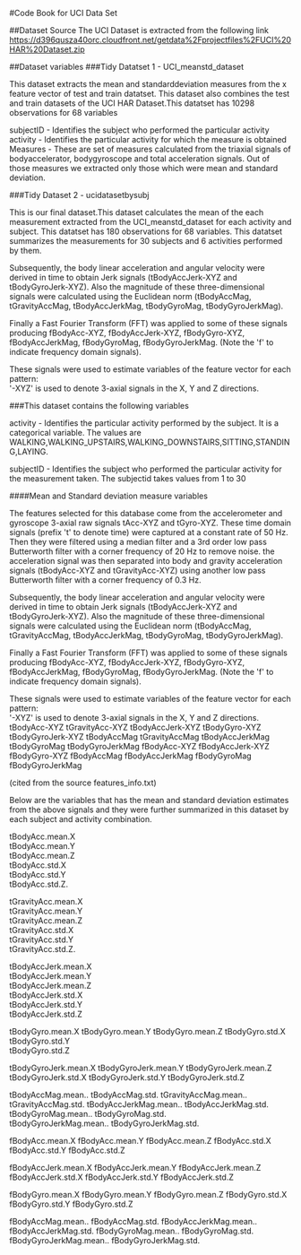 #Code Book for UCI Data Set

##Dataset Source
 The UCI Dataset is extracted from the following link
 https://d396qusza40orc.cloudfront.net/getdata%2Fprojectfiles%2FUCI%20HAR%20Dataset.zip
 
 
##Dataset variables
###Tidy Datatset 1 - UCI_meanstd_dataset

This dataset extracts the mean and standarddeviation measures from the x feature vector of test and train datatset. This dataset also combines the test and train datasets of the UCI HAR Dataset.This datatset has 10298 observations for  68 variables


subjectID - Identifies the subject who performed the particular activity
activity - Identifies the particular activity for which the measure is obtained
Measures  - These are set of measures calculated from the triaxial signals of bodyaccelerator, bodygyroscope and total acceleration signals. Out of those measures we extracted only those which were mean and standard deviation.

###Tidy Dataset 2 - ucidatasetbysubj

  This is our final dataset.This dataset calculates the mean of the each measurement extracted from the UCI_meanstd_dataset for each activity and  subject. This datatset has 180 observations for 68 variables. This datatset summarizes the measurements for 30 subjects and 6 activities performed by them. 
 

Subsequently, the body linear acceleration and angular velocity were derived in time to obtain Jerk signals (tBodyAccJerk-XYZ and tBodyGyroJerk-XYZ). Also the magnitude of these three-dimensional signals were calculated using the Euclidean norm (tBodyAccMag, tGravityAccMag, tBodyAccJerkMag, tBodyGyroMag, tBodyGyroJerkMag). 

Finally a Fast Fourier Transform (FFT) was applied to some of these signals producing fBodyAcc-XYZ, fBodyAccJerk-XYZ, fBodyGyro-XYZ, fBodyAccJerkMag, fBodyGyroMag, fBodyGyroJerkMag. (Note the 'f' to indicate frequency domain signals). 

These signals were used to estimate variables of the feature vector for each pattern:  
'-XYZ' is used to denote 3-axial signals in the X, Y and Z directions.
  
###This dataset contains the following variables
  
activity             - Identifies the particular activity performed by the subject. It is a categorical variable. 
                       The values are WALKING,WALKING_UPSTAIRS,WALKING_DOWNSTAIRS,SITTING,STANDING,LAYING.  
                       
subjectID            - Identifies the subject who performed the particular activity for the measurement taken. 
                       The subjectid   takes values from 1 to 30
                       
####Mean and Standard deviation measure variables 

The features selected for this database come from the accelerometer and gyroscope 3-axial raw signals tAcc-XYZ and tGyro-XYZ. These time domain signals (prefix 't' to denote time) were captured at a constant rate of 50 Hz. Then they were filtered using a median filter and a 3rd order low pass Butterworth filter with a corner frequency of 20 Hz to remove noise.
the acceleration signal was then separated into body and gravity acceleration signals (tBodyAcc-XYZ and tGravityAcc-XYZ) using another low pass Butterworth filter with a corner frequency of 0.3 Hz.

Subsequently, the body linear acceleration and angular velocity were derived in time to obtain Jerk signals (tBodyAccJerk-XYZ and tBodyGyroJerk-XYZ). Also the magnitude of these three-dimensional signals were calculated using the Euclidean norm (tBodyAccMag, tGravityAccMag, tBodyAccJerkMag, tBodyGyroMag, tBodyGyroJerkMag). 

Finally a Fast Fourier Transform (FFT) was applied to some of these signals producing fBodyAcc-XYZ, fBodyAccJerk-XYZ, fBodyGyro-XYZ, fBodyAccJerkMag, fBodyGyroMag, fBodyGyroJerkMag. (Note the 'f' to indicate frequency domain signals). 

These signals were used to estimate variables of the feature vector for each pattern:  
'-XYZ' is used to denote 3-axial signals in the X, Y and Z directions.
tBodyAcc-XYZ
tGravityAcc-XYZ
tBodyAccJerk-XYZ
tBodyGyro-XYZ
tBodyGyroJerk-XYZ
tBodyAccMag
tGravityAccMag
tBodyAccJerkMag
tBodyGyroMag
tBodyGyroJerkMag
fBodyAcc-XYZ
fBodyAccJerk-XYZ
fBodyGyro-XYZ
fBodyAccMag
fBodyAccJerkMag
fBodyGyroMag
fBodyGyroJerkMag

(cited from the source features_info.txt)

Below are the variables that has the mean and standard deviation estimates from the above signals and they were further summarized in this dataset by each subject and activity combination.

tBodyAcc.mean.X     
tBodyAcc.mean.Y     
tBodyAcc.mean.Z     
tBodyAcc.std.X      
tBodyAcc.std.Y      
tBodyAcc.std.Z.   

tGravityAcc.mean.X   
tGravityAcc.mean.Y   
tGravityAcc.mean.Z  
tGravityAcc.std.X   
tGravityAcc.std.Y    
tGravityAcc.std.Z.   

tBodyAccJerk.mean.X  
tBodyAccJerk.mean.Y  
tBodyAccJerk.mean.Z  
tBodyAccJerk.std.X   
tBodyAccJerk.std.Y   
tBodyAccJerk.std.Z   

tBodyGyro.mean.X 
tBodyGyro.mean.Y
tBodyGyro.mean.Z
tBodyGyro.std.X    
tBodyGyro.std.Y      
tBodyGyro.std.Z

tBodyGyroJerk.mean.X
tBodyGyroJerk.mean.Y
tBodyGyroJerk.mean.Z
tBodyGyroJerk.std.X
tBodyGyroJerk.std.Y
tBodyGyroJerk.std.Z

tBodyAccMag.mean..
tBodyAccMag.std.
tGravityAccMag.mean..
tGravityAccMag.std.
tBodyAccJerkMag.mean..
tBodyAccJerkMag.std.
tBodyGyroMag.mean..
tBodyGyroMag.std.    
tBodyGyroJerkMag.mean..
tBodyGyroJerkMag.std.

fBodyAcc.mean.X
fBodyAcc.mean.Y
fBodyAcc.mean.Z
fBodyAcc.std.X
fBodyAcc.std.Y
fBodyAcc.std.Z

fBodyAccJerk.mean.X
fBodyAccJerk.mean.Y
fBodyAccJerk.mean.Z
fBodyAccJerk.std.X
fBodyAccJerk.std.Y
fBodyAccJerk.std.Z

fBodyGyro.mean.X
fBodyGyro.mean.Y
fBodyGyro.mean.Z
fBodyGyro.std.X
fBodyGyro.std.Y
fBodyGyro.std.Z

fBodyAccMag.mean..
fBodyAccMag.std.
fBodyAccJerkMag.mean..
fBodyAccJerkMag.std.
fBodyGyroMag.mean..
fBodyGyroMag.std.
fBodyGyroJerkMag.mean..
fBodyGyroJerkMag.std. 




  
  





